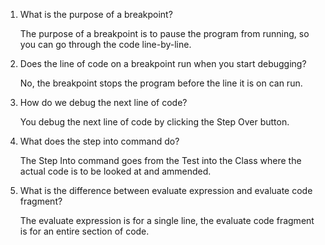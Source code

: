 1. What is the purpose of a breakpoint?
    
    The purpose of a breakpoint is to pause the program from running, so you can go through the code line-by-line.

2. Does the line of code on a breakpoint run when you start debugging?

    No, the breakpoint stops the program before the line it is on can run.

3. How do we debug the next line of code?

    You debug the next line of code by clicking the Step Over button.

4. What does the step into command do?

    The Step Into command goes from the Test into the Class where the actual code is to be looked at and ammended.

5. What is the difference between evaluate expression and evaluate code fragment?

    The evaluate expression is for a single line, the evaluate code fragment is for an entire section of code.
